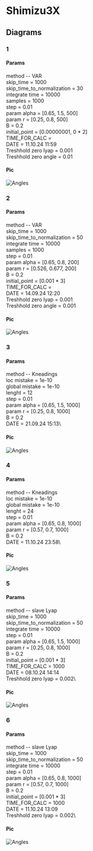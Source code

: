 # Shimizu3X
## Diagrams

### 1
#### Params
method -- VAR\
skip_time = 1000\
skip_time_to_normalization = 30\
integrate time = 10000\
samples = 1000\
step = 0.01\
param alpha = [0.65, 1.5, 500]\
param r = [0.25, 0.8, 500]\
B = 0.2\
initial_point = [0.00000001, 0 * 2]\
TIME_FOR_CALC = \
DATE = 11.10.24 11:59\
Treshhold zero lyap = 0.001\
Treshhold zero angle = 0.01
#### Pic
![Angles](Pictures/ShimizuX3Angle1.png)

### 2
#### Params
method -- VAR\
skip_time = 1000\
skip_time_to_normalization = 50\
integrate time = 10000\
samples = 1000\
step = 0.01\
param alpha = [0.65, 0.8, 200]\
param r = [0.526, 0.677, 200]\
B = 0.2\
initial_point = [0.001 * 3]\
TIME_FOR_CALC = \
DATE = 14.09.24 12:20\
Treshhold zero lyap = 0.001\
Treshhold zero angle = 0.001
#### Pic
![Angles](Pictures/ShimizuX3Flames1.png)

### 3
#### Params
method -- Kneadings\
loc mistake = 1e-10\
global mistake = 1e-10\
lenght = 12\
step = 0.01\
param alpha = [0.65, 1.5, 1000]\
param r = [0.25, 0.8, 1000]\
B = 0.2\
DATE = 21.09.24 15:13\
#### Pic
![Angles](Pictures/ShimizuX3Kneadings1.png)

### 4
#### Params
method -- Kneadings\
loc mistake = 1e-10\
global mistake = 1e-10\
lenght = 24\
step = 0.01\
param alpha = [0.65, 0.8, 1000]\
param r = [0.57, 0.7, 1000]\
B = 0.2\
DATE = 11.10.24 23:58\
#### Pic
![Angles](Pictures/ShimizuX3Kneadings2.png)

### 5
#### Params
method -- slave Lyap\
skip_time = 1000\
skip_time_to_normalization = 50\
integrate time = 10000\
step = 0.01\
param alpha = [0.65, 1.5, 1000]\
param r = [0.25, 0.8, 1000]\
B = 0.2\
initial_point = [0.001 * 3]\
TIME_FOR_CALC = 1000\
DATE = 08.10.24 14:14\
Treshhold zero lyap = 0.002\
#### Pic
![Angles](Pictures/ShimizuX3Lyap1.png)

### 6
#### Params
method -- slave Lyap\
skip_time = 1000\
skip_time_to_normalization = 50\
integrate time = 10000\
step = 0.01\
param alpha = [0.65, 0.8, 1000]\
param r = [0.57, 0.7, 1000]\
B = 0.2\
initial_point = [0.001 * 3]\
TIME_FOR_CALC = 1000\
DATE = 11.10.24 13:09\
Treshhold zero lyap = 0.002\
#### Pic
![Angles](Pictures/ShimizuLyap+.png)